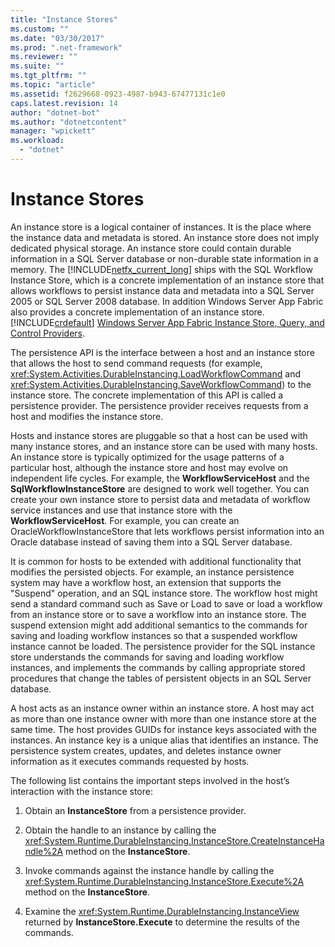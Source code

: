 ```yaml
---
title: "Instance Stores"
ms.custom: ""
ms.date: "03/30/2017"
ms.prod: ".net-framework"
ms.reviewer: ""
ms.suite: ""
ms.tgt_pltfrm: ""
ms.topic: "article"
ms.assetid: f2629668-0923-4987-b943-67477131c1e0
caps.latest.revision: 14
author: "dotnet-bot"
ms.author: "dotnetcontent"
manager: "wpickett"
ms.workload: 
  - "dotnet"
---
```

# Instance Stores
An instance store is a logical container of instances. It is the place where the instance data and metadata is stored. An instance store does not imply dedicated physical storage. An instance store could contain durable information in a SQL Server database or non-durable state information in a memory. The [!INCLUDE[netfx_current_long](../../../includes/netfx-current-long-md.md)] ships with the SQL Workflow Instance Store, which is a concrete implementation of an instance store that allows workflows to persist instance data and metadata into a SQL Server 2005 or SQL Server 2008 database. In addition Windows Server App Fabric also provides a concrete implementation of an instance store. [!INCLUDE[crdefault](../../../includes/crdefault-md.md)] [Windows Server App Fabric Instance Store, Query, and Control Providers](http://go.microsoft.com/fwlink/?LinkID=201201&clcid=0x409).  
  
 The persistence API is the interface between a host and an instance store that allows the host to send command requests (for example, <xref:System.Activities.DurableInstancing.LoadWorkflowCommand> and <xref:System.Activities.DurableInstancing.SaveWorkflowCommand>) to the instance store. The concrete implementation of this API is called a persistence provider. The persistence provider receives requests from a host and modifies the instance store.  
  
 Hosts and instance stores are pluggable so that a host can be used with many instance stores, and an instance store can be used with many hosts. An instance store is typically optimized for the usage patterns of a particular host, although the instance store and host may evolve on independent life cycles. For example, the **WorkflowServiceHost** and the **SqlWorkflowInstanceStore** are designed to work well together. You can create your own instance store to persist data and metadata of workflow service instances and use that instance store with the **WorkflowServiceHost**. For example, you can create an OracleWorkflowInstanceStore that lets workflows persist information into an Oracle database instead of saving them into a SQL Server database.  
  
 It is common for hosts to be extended with additional functionality that modifies the persisted objects. For example, an instance persistence system may have a workflow host, an extension that supports the "Suspend" operation, and an SQL instance store.  The workflow host might send a standard command such as Save or Load to save or load a workflow from an instance store or to save a workflow into an instance store. The suspend extension might add additional semantics to the commands for saving and loading workflow instances so that a suspended workflow instance cannot be loaded. The persistence provider for the SQL instance store understands the commands for saving and loading workflow instances, and implements the commands by calling appropriate stored procedures that change the tables of persistent objects in an SQL Server database.  
  
 A host acts as an instance owner within an instance store. A host may act as more than one instance owner with more than one instance store at the same time. The host provides GUIDs for instance keys associated with the instances. An instance key is a unique alias that identifies an instance. The persistence system creates, updates, and deletes instance owner information as it executes commands requested by hosts.  
  
 The following list contains the important steps involved in the host’s interaction with the instance store:  
  
1.  Obtain an **InstanceStore** from a persistence provider.  

2.  Obtain the handle to an instance by calling the <xref:System.Runtime.DurableInstancing.InstanceStore.CreateInstanceHandle%2A> method on the **InstanceStore**.  
  
3.  Invoke commands against the instance handle by calling the <xref:System.Runtime.DurableInstancing.InstanceStore.Execute%2A> method on the **InstanceStore**.  
  
4.  Examine the <xref:System.Runtime.DurableInstancing.InstanceView> returned by **InstanceStore.Execute** to determine the results of the commands.
